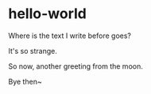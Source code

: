 # hello-world

Where is the text I write before goes?

It's so strange.

So now, another greeting from the moon.

Bye then~
